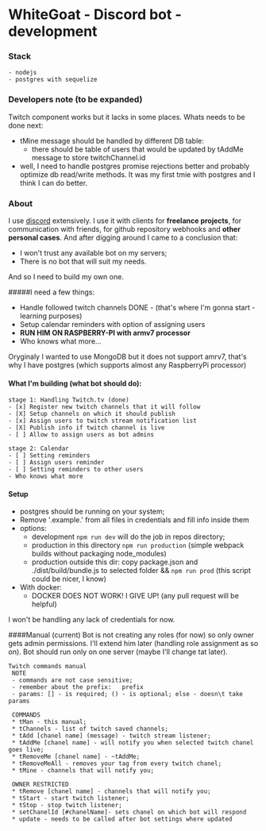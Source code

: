 # WhiteGoat - Discord bot - development

### Stack
    - nodejs
    - postgres with sequelize
    
    
### Developers note (to be expanded)

Twitch component works but it lacks in some places. Whats needs to be done next:
- tMine message should be handled by different DB table:
    - there should be table of users that would be updated by tAddMe message to store twitchChannel.id 
- well, I need to handle postgres promise rejections better and probably optimize db read/write methods. It was my first tmie with postgres and I think I can do better. 

### About

I use [discord](https://discordapp.com/) extensively. I use it with clients for **freelance projects**, for communication 
with friends, for github repository webhooks and **other personal cases**. And after digging around I came to a conclusion that:
    
- I won't trust any available bot on my servers;
- There is no bot that will suit my needs. 

<a/>
And so I need to build my own one. 

#####I need a few things:

- Handle followed twitch channels DONE - (that's where I'm gonna start - learning purposes)
- Setup calendar reminders with option of assigning users
- **RUN HIM ON RASPBERRY-PI with armv7 processor**
- Who knows what more...

</a>
Oryginaly I wanted to use MongoDB but it does not support amrv7, that's why I have postgres 
(which supports almost any RaspberryPi processor)

#### What I'm building (what bot should do):
    stage 1: Handling Twitch.tv (done)
    - [x] Register new twitch channels that it will follow
    - [X] Setup channels on which it should publish
    - [x] Assign users to twitch stream notification list
    - [X] Publish info if twitch channel is live
    - [ ] Allow to assign users as bot admins
</a>
    
    stage 2: Calendar
    - [ ] Setting reminders
    - [ ] Assign users reminder
    - [ ] Setting reminders to other users
    - Who knows what more
</a>

#### Setup

- postgres should be running on your system;
- Remove '.example.' from all files in credentials and fill info inside them
- options:    
    - development ```npm run dev``` will do the job in repos directory;
    - production in this directory ```npm run production``` (simple webpack builds without packaging node_modules)
    - production outside this dir: copy package.json and ./dist/build/bundle.js to selected folder && ```npm run prod``` (this script could be nicer, I know)
- With docker:
    - DOCKER DOES NOT WORK! I GIVE UP! (any pull request will be helpful)

</a>
I won't be handling any lack of credentials for now.

####Manual (current)
Bot is not creating any roles (for now) so only owner gets admin permissions.
I'll extend him later (handling role assignment as so on). 
Bot should run only on one server (maybe I'll change tat later).

    Twitch commands manual 
     NOTE 
     - commands are not case sensitive; 
     - remember about the prefix:   prefix   
     - params: [] - is required; () - is optional; else - doesn\t take params 
    
     COMMANDS 
     * tMan - this manual; 
     * tChannels - list of twitch saved channels; 
     * tAdd [chanel name] (message) - twitch stream listener; 
     * tAddMe [chanel name] - will notify you when selected twitch chanel goes live; 
     * tRemoveMe [chanel name] - ~tAddMe; 
     * tRemoveMeAll - removes your tag from every twitch chanel; 
     * tMine - channels that will notify you; 
     
     OWNER RESTRICTED  
     * tRemove [chanel name] - channels that will notify you;  
     * tStart - start twitch listener;  
     * tStop - stop twitch listener;  
     * setChanelId [#chanelName]- sets chanel on which bot will respond
     * update - needs to be called after bot settings where updated
